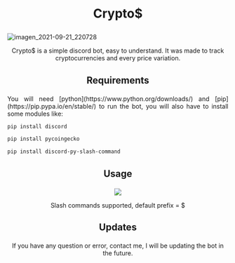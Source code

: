# <p align="center">Crypto$</p>

![imagen_2021-09-21_220728](https://user-images.githubusercontent.com/15966262/134240196-0c00a3d0-7815-4d00-bacc-7b03f0ea4e86.png)


<p align="center">Crypto$ is a simple discord bot, easy to understand. It was made to track cryptocurrencies and every price variation.</p>

## <p align="center">Requirements</p>

<p align="justify">You will need [python](https://www.python.org/downloads/) and [pip](https://pip.pypa.io/en/stable/) to run the bot, you will also have to install some modules like:</p>

```bash
pip install discord
```
```bash
pip install pycoingecko
```
```bash
pip install discord-py-slash-command
```

## <p align="center">Usage</p>
<p align="center">
  <img src="https://media.discordapp.net/attachments/865721237774925834/889941419475742741/Untitled.gif" />
</p>

<p align="center">Slash commands supported, default prefix = $</p>

## <p align="center">Updates</p>
<p align="center">If you have any question or error, contact me, I will be updating the bot in the future.</p>

